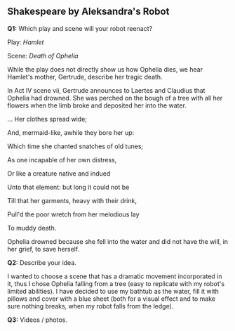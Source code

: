 ## Shakespeare by Aleksandra's Robot

**Q1:** Which play and scene will your robot reenact?

Play: *Hamlet*

Scene: *Death of Ophelia*


While the play does not directly show us how Ophelia dies, we hear Hamlet's mother, Gertrude, describe her tragic death.

In Act IV scene vii, Gertrude announces to Laertes and Claudius that Ophelia had drowned. She was perched on the bough of a tree with all her flowers when the limb broke and deposited her into the water. 



... Her clothes spread wide;

And, mermaid-like, awhile they bore her up:

Which time she chanted snatches of old tunes;

As one incapable of her own distress,

Or like a creature native and indued

Unto that element: but long it could not be

Till that her garments, heavy with their drink,

Pull'd the poor wretch from her melodious lay

To muddy death.



Ophelia drowned because she fell into the water and did not have the will, in her grief,  to save herself. 

**Q2:** Describe your idea.

I wanted to choose a scene that has a dramatic movement incorporated in it, thus I chose Ophelia falling from a tree (easy to replicate with my robot's limited abilities). 
I have decided to use my bathtub as the water, fill it with pillows and cover with a blue sheet (both for a visual effect and to make sure nothing breaks, when my robot falls from the ledge).

**Q3:** Videos / photos.
